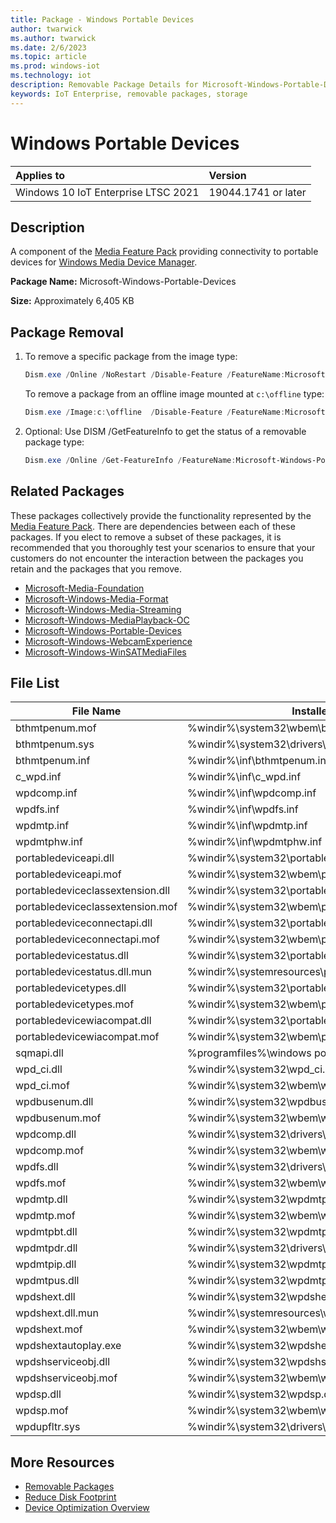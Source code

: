 ```yaml
---
title: Package - Windows Portable Devices
author: twarwick
ms.author: twarwick
ms.date: 2/6/2023
ms.topic: article
ms.prod: windows-iot
ms.technology: iot
description: Removable Package Details for Microsoft-Windows-Portable-Devices
keywords: IoT Enterprise, removable packages, storage
---
```


# Windows Portable Devices

| Applies to                          |  Version            |
|:------------------------------------|:--------------------|
| Windows 10 IoT Enterprise LTSC 2021 | 19044.1741 or later |

## Description

A component of the [Media Feature Pack](/windows/win32/wmdm/windows-media-device-manager-architecture) providing connectivity to portable devices for [Windows Media Device Manager](/windows/win32/wmdm/windows-media-device-manager-architecture).

**Package Name:** Microsoft-Windows-Portable-Devices

**Size:** Approximately 6,405 KB

## Package Removal

1. To remove a specific package from the image type:
   ```powershell
   Dism.exe /Online /NoRestart /Disable-Feature /FeatureName:Microsoft-Windows-Portable-Devices /PackageName:@Package
   ````

   To remove a package from an offline image mounted at `c:\offline` type:
   ```powershell
   Dism.exe /Image:c:\offline  /Disable-Feature /FeatureName:Microsoft-Windows-Portable-Devices /PackageName:@Package
   ```

1. Optional: Use DISM /GetFeatureInfo to get the status of a removable package type:
   ```powershell
   Dism.exe /Online /Get-FeatureInfo /FeatureName:Microsoft-Windows-Portable-Devices /PackageName:@Package
   ````

## Related Packages
These packages collectively provide the functionality represented by the [Media Feature Pack](/windows/win32/wmdm/windows-media-device-manager-architecture).  There are dependencies between each of these packages. If you elect to remove a subset of these packages, it is recommended that you thoroughly test your scenarios to ensure that your customers do not encounter the interaction between the packages you retain and the packages that you remove.

- [Microsoft-Media-Foundation](/windows/iot/iot-enterprise/Optimize-Your-Device/Removable-Packages-Details/Microsoft-Media-Foundation)
- [Microsoft-Windows-Media-Format](/windows/iot/iot-enterprise/Optimize-Your-Device/Removable-Packages-Details/Microsoft-Windows-Media-Format)
- [Microsoft-Windows-Media-Streaming](/windows/iot/iot-enterprise/Optimize-Your-Device/Removable-Packages-Details/Microsoft-Windows-Media-Streaming) 
- [Microsoft-Windows-MediaPlayback-OC](/windows/iot/iot-enterprise/Optimize-Your-Device/Removable-Packages-Details/Microsoft-Windows-MediaPlayback-OC)    
- [Microsoft-Windows-Portable-Devices](/windows/iot/iot-enterprise/Optimize-Your-Device/Removable-Packages-Details/Microsoft-Windows-Portable-Devices)   
- [Microsoft-Windows-WebcamExperience](/windows/iot/iot-enterprise/Optimize-Your-Device/Removable-Packages-Details/Microsoft-Windows-WebcamExperience) 
- [Microsoft-Windows-WinSATMediaFiles](/windows/iot/iot-enterprise/Optimize-Your-Device/Removable-Packages-Details/Microsoft-Windows-WinSATMediaFiles) 

## File List
| File Name                         | Installed Location |
|-----------------------------------|--------------------|
| bthmtpenum.mof	                | %windir%\system32\wbem\bthmtpenum.mof |
| bthmtpenum.sys	                | %windir%\system32\drivers\bthmtpenum.sys |
| bthmtpenum.inf	                | %windir%\inf\bthmtpenum.inf |
| c_wpd.inf	                        | %windir%\inf\c_wpd.inf |
| wpdcomp.inf	                    | %windir%\inf\wpdcomp.inf |
| wpdfs.inf	                        | %windir%\inf\wpdfs.inf |
| wpdmtp.inf	                    | %windir%\inf\wpdmtp.inf |
| wpdmtphw.inf          	        | %windir%\inf\wpdmtphw.inf |
| portabledeviceapi.dll	            | %windir%\system32\portabledeviceapi.dll |
| portabledeviceapi.mof	            | %windir%\system32\wbem\portabledeviceapi.mof |
| portabledeviceclassextension.dll	| %windir%\system32\portabledeviceclassextension.dll |
| portabledeviceclassextension.mof	| %windir%\system32\wbem\portabledeviceclassextension.mof |
| portabledeviceconnectapi.dll	    | %windir%\system32\portabledeviceconnectapi.dll |
| portabledeviceconnectapi.mof	    | %windir%\system32\wbem\portabledeviceconnectapi.mof |
| portabledevicestatus.dll	        | %windir%\system32\portabledevicestatus.dll |
| portabledevicestatus.dll.mun	    | %windir%\systemresources\portabledevicestatus.dll.mun |
| portabledevicetypes.dll	        | %windir%\system32\portabledevicetypes.dll |
| portabledevicetypes.mof	        | %windir%\system32\wbem\portabledevicetypes.mof |
| portabledevicewiacompat.dll	    | %windir%\system32\portabledevicewiacompat.dll |
| portabledevicewiacompat.mof	    | %windir%\system32\wbem\portabledevicewiacompat.mof |
| sqmapi.dll	                    | %programfiles%\windows portable devices\sqmapi.dll |
| wpd_ci.dll	                    | %windir%\system32\wpd_ci.dll |
| wpd_ci.mof	                    | %windir%\system32\wbem\wpd_ci.mof |
| wpdbusenum.dll	                | %windir%\system32\wpdbusenum.dll |
| wpdbusenum.mof	                | %windir%\system32\wbem\wpdbusenum.mof |
| wpdcomp.dll	                    | %windir%\system32\drivers\umdf\wpdcomp.dll |
| wpdcomp.mof	                    | %windir%\system32\wbem\wpdcomp.mof |
| wpdfs.dll	                        | %windir%\system32\drivers\umdf\wpdfs.dll |
| wpdfs.mof	                        | %windir%\system32\wbem\wpdfs.mof |
| wpdmtp.dll	                    | %windir%\system32\wpdmtp.dll |
| wpdmtp.mof	                    | %windir%\system32\wbem\wpdmtp.mof |
| wpdmtpbt.dll	                    | %windir%\system32\wpdmtpbt.dll |
| wpdmtpdr.dll	                    | %windir%\system32\drivers\umdf\wpdmtpdr.dll |
| wpdmtpip.dll	                    | %windir%\system32\wpdmtpip.dll |
| wpdmtpus.dll	                    | %windir%\system32\wpdmtpus.dll |
| wpdshext.dll	                    | %windir%\system32\wpdshext.dll |
| wpdshext.dll.mun	                | %windir%\systemresources\wpdshext.dll.mun |
| wpdshext.mof	                    | %windir%\system32\wbem\wpdshext.mof |
| wpdshextautoplay.exe	            | %windir%\system32\wpdshextautoplay.exe |
| wpdshserviceobj.dll	            | %windir%\system32\wpdshserviceobj.dll |
| wpdshserviceobj.mof	            | %windir%\system32\wbem\wpdshserviceobj.mof |
| wpdsp.dll	                        | %windir%\system32\wpdsp.dll |
| wpdsp.mof	                        | %windir%\system32\wbem\wpdsp.mof |
| wpdupfltr.sys	                    | %windir%\system32\drivers\wpdupfltr.sys |

## More Resources
- [Removable Packages](/windows/iot/iot-enterprise/Optimize-Your-Device/Removable-Packages)
- [Reduce Disk Footprint](/windows/iot/iot-enterprise/Optimize-Your-Device/Reduce-Disk-Footprint)
- [Device Optimization Overview](/windows/iot/iot-enterprise/Optimize-Your-Device/Overview)
